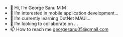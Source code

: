 - 👋 Hi, I’m George Sanu M M
- 👀 I’m interested in mobile application development...
- 🌱 I’m currently learning DotNet MAUI...
- 💞️ I’m looking to collaborate on ...
- 📫 How to reach me georgesanu05@gmail.com

<!---
georgesanu-mm/georgesanu-mm is a ✨ special ✨ repository because its `README.md` (this file) appears on your GitHub profile.
You can click the Preview link to take a look at your changes.
--->
